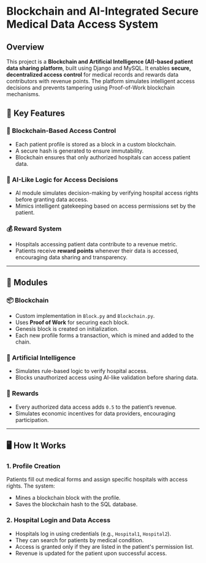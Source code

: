 # Blockchain and AI-Integrated Secure Medical Data Access System

## Overview

This project is a **Blockchain and Artificial Intelligence (AI)-based patient data sharing platform**, built using Django and MySQL. It enables **secure, decentralized access control** for medical records and rewards data contributors with revenue points. The platform simulates intelligent access decisions and prevents tampering using Proof-of-Work blockchain mechanisms.


## 🚀 Key Features

### 🔐 Blockchain-Based Access Control
- Each patient profile is stored as a block in a custom blockchain.
- A secure hash is generated to ensure immutability.
- Blockchain ensures that only authorized hospitals can access patient data.

### 🧠 AI-Like Logic for Access Decisions
- AI module simulates decision-making by verifying hospital access rights before granting data access.
- Mimics intelligent gatekeeping based on access permissions set by the patient.

### 💰 Reward System
- Hospitals accessing patient data contribute to a revenue metric.
- Patients receive **reward points** whenever their data is accessed, encouraging data sharing and transparency.

---

## 🧱 Modules

### 📦 Blockchain
- Custom implementation in `Block.py` and `Blockchain.py`.
- Uses **Proof of Work** for securing each block.
- Genesis block is created on initialization.
- Each new profile forms a transaction, which is mined and added to the chain.

### 🤖 Artificial Intelligence
- Simulates rule-based logic to verify hospital access.
- Blocks unauthorized access using AI-like validation before sharing data.

### 🎁 Rewards
- Every authorized data access adds `0.5` to the patient’s revenue.
- Simulates economic incentives for data providers, encouraging participation.

---

## 🖥️ How It Works

### 1. Profile Creation
Patients fill out medical forms and assign specific hospitals with access rights. The system:
- Mines a blockchain block with the profile.
- Saves the blockchain hash to the SQL database.

### 2. Hospital Login and Data Access
- Hospitals log in using credentials (e.g., `Hospital1`, `Hospital2`).
- They can search for patients by medical condition.
- Access is granted only if they are listed in the patient's permission list.
- Revenue is updated for the patient upon successful access.


